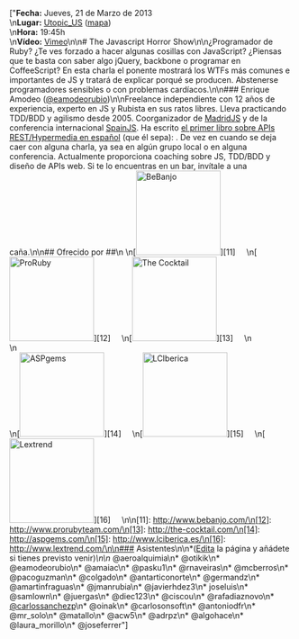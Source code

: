 ["**Fecha:** Jueves, 21 de Marzo de 2013<br/>\n**Lugar:** [Utopic_US](http://www.utopicus.es/) ([mapa](http://maps.google.es/maps?f=q&source=embed&hl=es&geocode=&q=Calle+de+la+Concepci%C3%B3n+Jer%C3%B3nima,+22,+28012+Madrid&sll=40.396764,-3.713379&sspn=10.504732,23.269043&ie=UTF8&hq=&hnear=Calle+de+la+Concepci%C3%B3n+Jer%C3%B3nima,+22,+28012+Madrid,+Comunidad+de+Madrid&ll=40.413867,-3.706683&spn=0.036727,0.076818&z=14))<br/>\n**Hora:** 19:45h<br/>\n**Vídeo:** [Vimeo](http://vimeo.com/63884581)\n\n# The Javascript Horror Show\n\n¿Programador de Ruby? ¿Te ves forzado a hacer algunas cosillas con JavaScript? ¿Piensas que te basta con saber algo jQuery, backbone o programar en CoffeeScript? En esta charla el ponente mostrará los WTFs más comunes e importantes de JS y tratará de explicar porqué se producen. Abstenerse programadores sensibles o con problemas cardíacos.\n\n### Enrique Amodeo ([@eamodeorubio](http://www.twitter.com/eamodeorubio))\n\nFreelance independiente con 12 años de experiencia, experto en JS y Rubista en sus ratos libres. Lleva practicando TDD/BDD y agilismo desde 2005. Coorganizador de [MadridJS](madridjs.org) y de la conferencia internacional [SpainJS](http://spainjs.org/). Ha escrito [el primer libro sobre APIs REST/Hypermedia en español](https://leanpub.com/introduccion_apis_rest) (que él sepa): . De vez en cuando se deja caer con alguna charla, ya sea en algún grupo local o en alguna conferencia. Actualmente proporciona coaching sobre JS, TDD/BDD y diseño de APIs web. Si te lo encuentras en un bar, invítale a una caña.\n\n## Ofrecido por ##\n \n[<img width='150px' src='http://madridrb.github.com/images/sponsors/bebanjo.png' alt='BeBanjo'/>][11]     \n[<img width='150px' src='http://madridrb.github.com/images/sponsors/proruby.png' alt='ProRuby'/>][12]     \n[<img width='150px' src='http://madridrb.github.com/images/sponsors/tck.png' alt='The Cocktail'/>][13]     \n<br/>\n<br/>\n[<img width='150px' src='http://madridrb.github.com/images/sponsors/aspgems.png' alt='ASPgems'/>][14]     \n[<img width='150px' src='http://madridrb.github.com/images/sponsors/lci.png' alt='LCIberica'/>][15]     \n[<img width='150px' src='http://madridrb.github.com/images/sponsors/lextrend.png' alt='Lextrend'/>][16]     \n\n[11]: http://www.bebanjo.com/\n[12]: http://www.prorubyteam.com/\n[13]: http://the-cocktail.com/\n[14]: http://aspgems.com/\n[15]: http://www.lciberica.es/\n[16]: http://www.lextrend.com/\n\n### Asistentes\n\n*([Edita](?m=edit) la página y añádete si tienes previsto venir)*\n\n* @aeroalquimia\n* @otikik\n* @eamodeorubio\n* @amaiac\n* @pasku1\n* @rnaveiras\n* @mcberros\n* @pacoguzman\n* @colgado\n* @antarticonorte\n* @germandz\n* @amartinfraguas\n* @jmanrubia\n* @javierhdez3\n* joseluis\n* @samlown\n* @juergas\n* @diec123\n* @ciscou\n* @rafadiaznovo\n* [@carlossanchezp](https://twitter.com/carlossanchezp)\n* @oinak\n* @carlosonsoft\n* @antoniodfr\n* @mr_solo\n* @matallo\n* @acw5\n* @adrpz\n* @algohace\n* @laura_morillo\n* @joseferrer"]